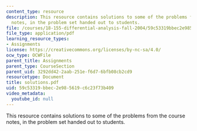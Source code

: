 ```yaml
---
content_type: resource
description: This resource contains solutions to some of the problems from the course
  notes, in the problem set handed out to students.
file: /courses/18-155-differential-analysis-fall-2004/59c53319bbec2e985619c6c23f73b409_solutions.pdf
file_type: application/pdf
learning_resource_types:
- Assignments
license: https://creativecommons.org/licenses/by-nc-sa/4.0/
ocw_type: OCWFile
parent_title: Assignments
parent_type: CourseSection
parent_uid: 3292dd42-2aab-251e-f6d7-6bfb08cb2cd9
resourcetype: Document
title: solutions.pdf
uid: 59c53319-bbec-2e98-5619-c6c23f73b409
video_metadata:
  youtube_id: null
---
```

This resource contains solutions to some of the problems from the course notes, in the problem set handed out to students.